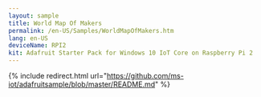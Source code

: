 ```yaml
---
layout: sample
title: World Map Of Makers
permalink: /en-US/Samples/WorldMapOfMakers.htm
lang: en-US
deviceName: RPI2
kit: Adafruit Starter Pack for Windows 10 IoT Core on Raspberry Pi 2
---
```

{% include redirect.html url="https://github.com/ms-iot/adafruitsample/blob/master/README.md" %}

